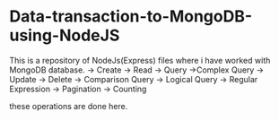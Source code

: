 # Data-transaction-to-MongoDB-using-NodeJS

This is a repository of NodeJs(Express) files where i have worked with MongoDB database.
-> Create 
-> Read
-> Query ->Complex Query
-> Update 
-> Delete
-> Comparison Query
-> Logical Query
-> Regular Expression
-> Pagination
-> Counting 

these operations are done here.
